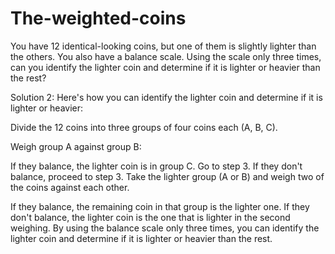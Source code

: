 # The-weighted-coins
You have 12 identical-looking coins, but one of them is slightly lighter than the others. You also have a balance scale. Using the scale only three times, can you identify the lighter coin and determine if it is lighter or heavier than the rest?

Solution 2: Here's how you can identify the lighter coin and determine if it is lighter or heavier:

Divide the 12 coins into three groups of four coins each (A, B, C).

Weigh group A against group B:

If they balance, the lighter coin is in group C. Go to step 3.
If they don't balance, proceed to step 3.
Take the lighter group (A or B) and weigh two of the coins against each other.

If they balance, the remaining coin in that group is the lighter one.
If they don't balance, the lighter coin is the one that is lighter in the second weighing.
By using the balance scale only three times, you can identify the lighter coin and determine if it is lighter or heavier than the rest.
